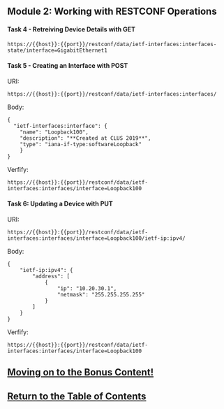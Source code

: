 ## Module 2: Working with RESTCONF Operations

#### Task 4 - Retreiving Device Details with GET

```
https://{{host}}:{{port}}/restconf/data/ietf-interfaces:interfaces-state/interface=GigabitEthernet1
```

#### Task 5 - Creating an Interface with POST
URI:

```
https://{{host}}:{{port}}/restconf/data/ietf-interfaces:interfaces/
```
Body:

```
{
  "ietf-interfaces:interface": {
    "name": "Loopback100",
    "description": "**Created at CLUS 2019**",
    "type": "iana-if-type:softwareLoopback"
	}
}
```

Verfify:

```
https://{{host}}:{{port}}/restconf/data/ietf-interfaces:interfaces/interface=Loopback100
```

#### Task 6: Updating a Device with PUT

URI:

```
https://{{host}}:{{port}}/restconf/data/ietf-interfaces:interfaces/interface=Loopback100/ietf-ip:ipv4/
```
Body:

```
{
    "ietf-ip:ipv4": {
        "address": [
            {
                "ip": "10.20.30.1",
                "netmask": "255.255.255.255"
            }
        ]
    }
}
```

Verfify:

```
https://{{host}}:{{port}}/restconf/data/ietf-interfaces:interfaces/interface=Loopback100
```


## [Moving on to the Bonus Content!](DEVWKS_2585_Guided_4.md)
## [Return to the Table of Contents](../../README.md)